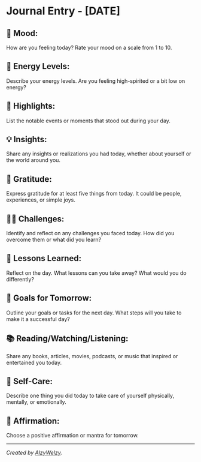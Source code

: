 # Journal Entry - [DATE]

## 🌟 Mood:

How are you feeling today? Rate your mood on a scale from 1 to 10.

## 🚀 Energy Levels:

Describe your energy levels. Are you feeling high-spirited or a bit low on energy?

## 🌈 Highlights:

List the notable events or moments that stood out during your day.

## 💡 Insights:

Share any insights or realizations you had today, whether about yourself or the world around you.

## 🙏 Gratitude:

Express gratitude for at least five things from today. It could be people, experiences, or simple joys.

## 🏋️‍♂️ Challenges:

Identify and reflect on any challenges you faced today. How did you overcome them or what did you learn?

## 📖 Lessons Learned:

Reflect on the day. What lessons can you take away? What would you do differently?

## 🎯 Goals for Tomorrow:

Outline your goals or tasks for the next day. What steps will you take to make it a successful day?

## 📚 Reading/Watching/Listening:

Share any books, articles, movies, podcasts, or music that inspired or entertained you today.

## 🌱 Self-Care:

Describe one thing you did today to take care of yourself physically, mentally, or emotionally.

## 🌠 Affirmation:

Choose a positive affirmation or mantra for tomorrow.

---

_Created by [AlzyWelzy](https://github.com/AlzyWelzy)._
